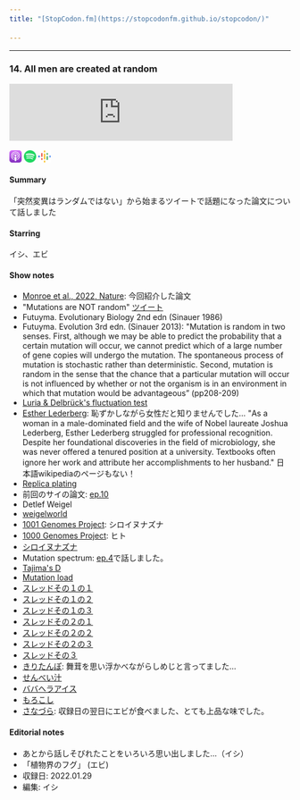 ```yaml
---
title: "[StopCodon.fm](https://stopcodonfm.github.io/stopcodon/)"

---
```

-------

### 14. All men are created at random 

<iframe src="https://anchor.fm/stopcodon/embed/episodes/14--All-men-are-created-at-random-e1dloro" height="102px" width="400px" frameborder="0" scrolling="no"></iframe>

[<img src="https://raw.githubusercontent.com/StopCodonfm/stopcodon/main/logos/apple-podcasts.png" width="22px">](https://podcasts.apple.com/jp/podcast/14-all-men-are-created-at-random/id1572672009?i=1000549429623)
[<img src="https://raw.githubusercontent.com/StopCodonfm/stopcodon/main/logos/spotify.png" width="22px">](https://open.spotify.com/episode/6QVQ7y0MsMSkmG7No4VsIN?si=48a0505cbd914d55)
[<img src="https://raw.githubusercontent.com/StopCodonfm/stopcodon/main/logos/google-podcasts.png" width="22px">]()

#### Summary
「突然変異はランダムではない」から始まるツイートで話題になった論文について話しました

#### Starring
イシ、エビ

#### Show notes

+ [Monroe et al., 2022, Nature](https://www.nature.com/articles/s41586-021-04269-6): 今回紹介した論文
+ "Mutations are NOT random" [ツイート](https://twitter.com/Grey_Monroe/status/1481298489191837701)
+ Futuyma. Evolutionary Biology 2nd edn (Sinauer 1986)
+ Futuyma. Evolution 3rd edn. (Sinauer 2013): "Mutation is random in two senses. First, although we may be able to predict the probability that a certain mutation will occur, we cannot predict which of a large number of gene copies will undergo the mutation. The spontaneous process of mutation is stochastic rather than deterministic. Second, mutation is random in the sense that the chance that a particular mutation will occur is not influenced by whether or not the organism is in an environment in which that mutation would be advantageous” (pp208-209)
+ [Luria & Delbrück's fluctuation test](https://en.wikipedia.org/wiki/Luria%E2%80%93Delbr%C3%BCck_experiment)
+ [Esther Lederberg](https://en.wikipedia.org/wiki/Esther_Lederberg): 恥ずかしながら女性だと知りませんでした… "As a woman in a male-dominated field and the wife of Nobel laureate Joshua Lederberg, Esther Lederberg struggled for professional recognition. Despite her foundational discoveries in the field of microbiology, she was never offered a tenured position at a university. Textbooks often ignore her work and attribute her accomplishments to her husband." 日本語wikipediaのページもない！
+ [Replica plating](https://en.wikipedia.org/wiki/Replica_plating) 
+ 前回のサイの論文: [ep.10](https://stopcodonfm.github.io/stopcodon/episodes/010.html)
+ Detlef Weigel
+ [weigelworld](https://weigelworld.org/)
+ [1001 Genomes Project](https://1001genomes.org/): シロイヌナズナ
+ [1000 Genomes Project](https://www.internationalgenome.org/): ヒト
+ [シロイヌナズナ](https://ja.wikipedia.org/wiki/%E3%82%B7%E3%83%AD%E3%82%A4%E3%83%8C%E3%83%8A%E3%82%BA%E3%83%8A)
+ Mutation spectrum: [ep.4](https://stopcodonfm.github.io/stopcodon/episodes/004.html)で話しました。
+ [Tajima's D](https://www.s.u-tokyo.ac.jp/ja/story/newsletter/keywords/38/06.html)
+ [Mutation load](https://en.wikipedia.org/wiki/Genetic_load)
+ [スレッドその１の１](https://twitter.com/molly_przew/status/1481369359402606592)
+ [スレッドその１の２](https://twitter.com/PlantEvolution/status/1481407461571629056)
+ [スレッドその１の３](https://twitter.com/RELenski/status/1481432905507299328)
+ [スレッドその２の１](https://twitter.com/3rdreviewer/status/1481326554089205768)
+ [スレッドその２の２](https://twitter.com/PdraicFlood/status/1481335840341118989)
+ [スレッドその２の３](https://twitter.com/Haoran_Cai/status/1481727491047780352)
+ [スレッドその３](https://twitter.com/fragmites/status/1481352301247746051)
+ [きりたんぽ](https://ja.wikipedia.org/wiki/きりたんぽ): 舞茸を思い浮かべながらしめじと言ってました…
+ [せんべい汁](https://ja.wikipedia.org/wiki/せんべい汁)
+ [ババヘラアイス](https://ja.wikipedia.org/wiki/%E3%83%90%E3%83%90%E3%83%98%E3%83%A9)
+ [もろこし](https://ja.wikipedia.org/wiki/%E3%82%82%E3%82%8D%E3%81%93%E3%81%97)
+ [さなづら](https://ja.wikipedia.org/wiki/%E3%81%95%E3%81%AA%E3%81%A5%E3%82%89): 収録日の翌日にエビが食べました、とても上品な味でした。


#### Editorial notes
- あとから話しそびれたことをいろいろ思い出しました…（イシ）
- 「植物界のフグ」 (エビ)
- 収録日: 2022.01.29
- 編集: イシ



